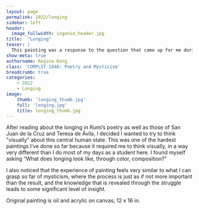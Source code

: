 ```yaml
---
layout: page
permalink: 2022/longing
sidebar: left
header:
  image_fullwidth: ingenio_header.jpg
title:  "Longing"
teaser: | 
  This painting was a response to the question that came up for me during this course: How do we talk about “understanding” mysticism, which by its very nature resists reduction or finite definition? 
show-meta: true
authorname: Regina Kong
class: 'COMPLIT 184A: Poetry and Mysticism'
breadcrumb: true
categories:
    - 2022
    - Longing
image:
    thumb: 'longing_thumb.jpg'
    full: 'longing.jpg'
    title: longing_thumb.jpg
---
```

After reading about the longing in Rumi’s poetry as well as those of San Juan de la Cruz and Teresa de Ávila, I decided I wanted to try to think "visually" about this central human state. This was one of the hardest paintings I’ve done so far because it required me to think visually, in a way very different than I do most of my days as a student here. I found myself asking “What does longing look like, through color, composition?”

I also noticed that the experience of painting feels very similar to what I can grasp so far of mysticism, where the process is just as if not more important than the result, and the knowledge that is revealed through the struggle leads to some significant level of insight.

Original painting is oil and acrylic on canvas, 12 x 16 in.